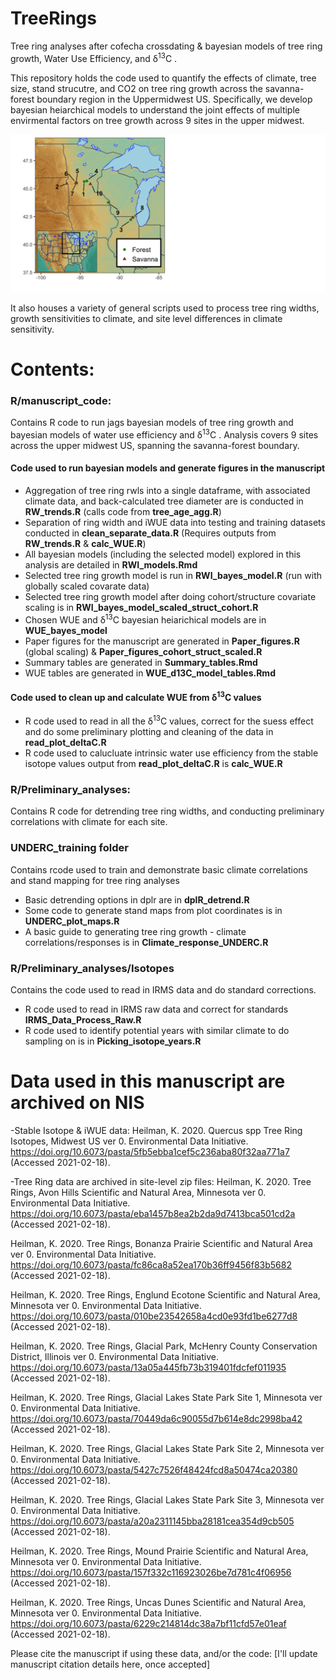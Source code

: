 # TreeRings
Tree ring analyses after cofecha crossdating & bayesian models of tree ring growth, Water Use Efficiency, and &delta;<sup>13</sup>C .

This repository holds the code used to quantify the effects of climate, tree size, stand strucutre, and CO2 on tree ring growth across the savanna-forest boundary region in the Uppermidwest US. Specifically, we develop bayesian heiarchical models to understand the joint effects of multiple envirmental factors on tree growth across 9 sites in the upper midwest. 

![Map of sites included in this analysis](images/site_map_general.png)

It also houses a variety of general scripts used to process tree ring widths, growth sensitivities to climate, and site level differences in climate sensitivity. 

# Contents:

### R/manuscript_code:
Contains R code to run jags bayesian models of tree ring growth  and bayesian models of water use efficiency and &delta;<sup>13</sup>C . Analysis covers 9 sites across the upper midwest US, spanning the savanna-forest boundary.

#### Code used to run bayesian models and generate figures in the manuscript

- Aggregation of tree ring rwls into a single dataframe, with associated climate data, and back-calculated tree diameter are is conducted in **RW_trends.R** (calls code from **tree_age_agg.R**)
- Separation of ring width and iWUE data into testing and training datasets conducted in **clean_separate_data.R** (Requires outputs from **RW_trends.R** & **calc_WUE.R**)
- All bayesian models (including the selected model) explored in this analysis are detailed in **RWI_models.Rmd** 
- Selected tree ring growth model is run in **RWI_bayes_model.R** (run with globally scaled covarate data)
- Selected tree ring growth model after doing cohort/structure covariate scaling is in **RWI_bayes_model_scaled_struct_cohort.R**
- Chosen WUE and &delta;<sup>13</sup>C bayesian heiarichical models are in **WUE_bayes_model**
- Paper figures for the manuscript are generated in **Paper_figures.R** (global scaling) & **Paper_figures_cohort_struct_scaled.R**
- Summary tables are generated in **Summary_tables.Rmd**
- WUE tables are generated in **WUE_d13C_model_tables.Rmd**

#### Code used to clean up and calculate WUE from &delta;<sup>13</sup>C  values
- R code used to read in all the &delta;<sup>13</sup>C  values, correct for the suess effect and do some  preliminary plotting and cleaning of the data in **read_plot_deltaC.R**
- R code used to calucluate intrinsic water use efficiency from the stable isotope values output from **read_plot_deltaC.R** is **calc_WUE.R**



### R/Preliminary_analyses:
Contains R code for detrending tree ring widths, and conducting preliminary correlations with climate for each site. 

### UNDERC_training folder
Contains rcode used to train and demonstrate basic climate correlations and stand mapping for tree ring analyses

- Basic detrending options in dplr are in **dplR_detrend.R**
- Some code to generate stand maps from plot coordinates is in **UNDERC_plot_maps.R**
- A basic guide to generating tree ring growth - climate correlations/responses is in **Climate_response_UNDERC.R**

### R/Preliminary_analyses/Isotopes
Contains the code used to read in IRMS data and do standard corrections.

- R code used to read in IRMS raw data and correct for standards **IRMS_Data_Process_Raw.R**
- R code used to identify potential years with similar climate to do sampling on is in **Picking_isotope_years.R**


# Data used in this manuscript are archived on NIS
-Stable Isotope & iWUE data:
Heilman, K. 2020. Quercus spp Tree Ring Isotopes, Midwest US ver 0. Environmental Data Initiative. https://doi.org/10.6073/pasta/5fb5ebba1cef5c236aba80f32aa771a7 (Accessed 2021-02-18).

-Tree Ring data are archived in site-level zip files:
Heilman, K. 2020. Tree Rings, Avon Hills Scientific and Natural Area, Minnesota ver 0. Environmental Data Initiative. https://doi.org/10.6073/pasta/eba1457b8ea2b2da9d7413bca501cd2a (Accessed 2021-02-18).

Heilman, K. 2020. Tree Rings, Bonanza Prairie Scientific and Natural Area ver 0. Environmental Data Initiative. https://doi.org/10.6073/pasta/fc86ca8a52ea170b36ff9456f83b5682 (Accessed 2021-02-18).

Heilman, K. 2020. Tree Rings, Englund Ecotone Scientific and Natural Area, Minnesota ver 0. Environmental Data Initiative. https://doi.org/10.6073/pasta/010be23542658a4cd0e93fd1be6277d8 (Accessed 2021-02-18).

Heilman, K. 2020. Tree Rings, Glacial Park, McHenry County Conservation District, Illinois ver 0. Environmental Data Initiative. https://doi.org/10.6073/pasta/13a05a445fb73b319401fdcfef011935 (Accessed 2021-02-18).

Heilman, K. 2020. Tree Rings, Glacial Lakes State Park Site 1, Minnesota ver 0. Environmental Data Initiative. https://doi.org/10.6073/pasta/70449da6c90055d7b614e8dc2998ba42 (Accessed 2021-02-18).

Heilman, K. 2020. Tree Rings, Glacial Lakes State Park Site 2, Minnesota ver 0. Environmental Data Initiative. https://doi.org/10.6073/pasta/5427c7526f48424fcd8a50474ca20380 (Accessed 2021-02-18).

Heilman, K. 2020. Tree Rings, Glacial Lakes State Park Site 3, Minnesota ver 0. Environmental Data Initiative. https://doi.org/10.6073/pasta/a20a2311145bba28181cea354d9cb505 (Accessed 2021-02-18).

Heilman, K. 2020. Tree Rings, Mound Prairie Scientific and Natural Area, Minnesota ver 0. Environmental Data Initiative. https://doi.org/10.6073/pasta/157f332c116923026be7d781c4f06956 (Accessed 2021-02-18).

Heilman, K. 2020. Tree Rings, Uncas Dunes Scientific and Natural Area, Minnesota ver 0. Environmental Data Initiative. https://doi.org/10.6073/pasta/6229c214814dc38a7bf11cfd57e01eaf (Accessed 2021-02-18).

Please cite the manuscript if using these data, and/or the code:
[I'll update manuscript citation details here, once accepted]


